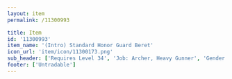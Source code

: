 ```yaml
---
layout: item
permalink: /11300993

title: Item
id: '11300993'
item_name: '(Intro) Standard Honor Guard Beret'
icon_url: 'item/icon/11300173.png'
sub_header: ['Requires Level 34', 'Job: Archer, Heavy Gunner', 'Gender: All']
footer: ['Untradable']
---
```

